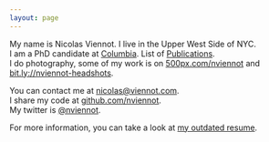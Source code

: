 ```yaml
---
layout: page
---
```


My name is Nicolas Viennot. I live in the Upper West Side of NYC.  
I am a PhD candidate at [Columbia](http://www.cs.columbia.edu/). List of [Publications](http://dl.acm.org/author_page.cfm?id=81414620499).  
I do photography, some of my work is on
[500px.com/nviennot](http://500px.com/nviennot) and
[bit.ly://nviennot-headshots](http://bit.ly://nviennot-headshots).

You can contact me at [nicolas@viennot.com](mailto:nicolas@viennot.com).  
I share my code at [github.com/nviennot](http://github.com/nviennot/).  
My twitter is [@nviennot](https://twitter.com/nviennot).  

For more information, you can take a look at [my outdated resume](http://viennot.biz/resume.pdf).
